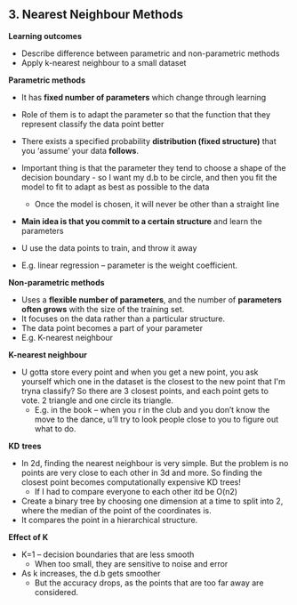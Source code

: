 
## **3. Nearest Neighbour Methods**

**Learning outcomes**
  - Describe difference between parametric and non-parametric methods
  - Apply k-nearest neighbour to a small dataset

**Parametric methods**
  - It has **fixed number of parameters** which change through learning
  - Role of them is to adapt the parameter so that the function that
    they represent classify the data point better
  - There exists a specified probability **distribution (fixed
    structure)** that you ‘assume’ your data **follows**.
  - Important thing is that the parameter they tend to choose a shape of
    the decision boundary - so I want my d.b to be circle, and then you
    fit the model to fit to adapt as best as possible to the data
      - Once the model is chosen, it will never be other than a straight
        line

  - **Main idea is that you commit to a certain structure** and learn
    the parameters

  - U use the data points to train, and throw it away
  - E.g. linear regression – parameter is the weight coefficient.

**Non-parametric methods**

  - Uses a **flexible number of parameters**, and the number of
    **parameters often grows** with the size of the training set.
  - It focuses on the data rather than a particular structure.
  - The data point becomes a part of your parameter
  - E.g. K-nearest neighbour

**K-nearest neighbour**

  - U gotta store every point and when you get a new point, you ask
    yourself which one in the dataset is the closest to the new point
    that I'm tryna classify? So there are 3 closest points, and each
    point gets to vote. 2 triangle and one circle its triangle.
      - E.g. in the book – when you r in the club and you don’t know the
        move to the dance, u’ll try to look people close to you to
        figure out what to do.

**KD** **trees**

  - In 2d, finding the nearest neighbour is very simple. But the problem
    is no points are very close to each other in 3d and more. So finding
    the closest point becomes computationally expensive KD trees\!
      - If I had to compare everyone to each other itd be O(n2)
  - Create a binary tree by choosing one dimension at a time to split
    into 2, where the median of the point of the coordinates is.
  - It compares the point in a hierarchical structure.

**Effect of K**

  - K=1 – decision boundaries that are less smooth
      - When too small, they are sensitive to noise and error
  - As k increases, the d.b gets smoother
      - But the accuracy drops, as the points that are too far away are
        considered.

